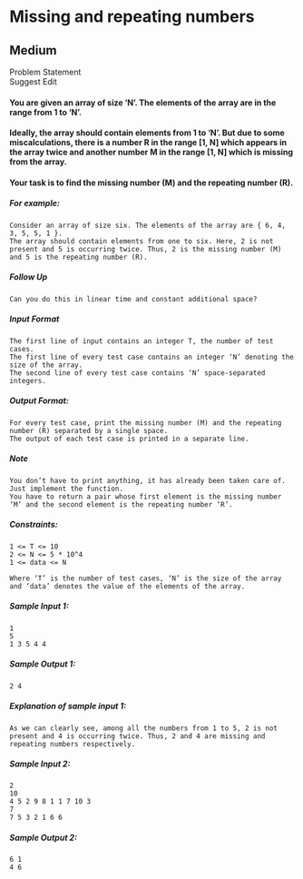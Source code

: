 # Missing and repeating numbers
## Medium
<div _ngcontent-serverapp-c179="" class="problem-description-container"><div _ngcontent-serverapp-c179="" class="problem-statement-title-container"><div _ngcontent-serverapp-c179="" class="problem-statement-title">Problem Statement</div><div _ngcontent-serverapp-c179="" class="suggest-edit ng-star-inserted"> Suggest Edit </div><!----><!----><!----></div><div _ngcontent-serverapp-c179="" class="description ng-star-inserted"><h4 id="you-are-given-an-array-of-size-n-the-elements-of-the-array-are-in-the-range-from-1-to-n">You are given an array of size ‘N’. The elements of the array are in the range from 1 to ‘N’.</h4>

<h4 id="ideally-the-array-should-contain-elements-from-1-to-n-but-due-to-some-miscalculations-there-is-a-number-r-in-the-range-1-n-which-appears-in-the-array-twice-and-another-number-m-in-the-range-1-n-which-is-missing-from-the-array">Ideally, the array should contain elements from 1 to ‘N’. But due to some miscalculations, there is a number R in the range [1, N] which appears in the array twice and another number M in the range [1, N] which is missing from the array.</h4>

<h4 id="your-task-is-to-find-the-missing-number-m-and-the-repeating-number-r">Your task is to find the missing number (M) and the repeating number (R).</h4>

<h5 id="for-example">For example:</h5>

<pre><code>Consider an array of size six. The elements of the array are { 6, 4, 3, 5, 5, 1 }. 
The array should contain elements from one to six. Here, 2 is not present and 5 is occurring twice. Thus, 2 is the missing number (M) and 5 is the repeating number (R). 
</code></pre>

<h5 id="follow-up">Follow Up</h5>

<pre><code>Can you do this in linear time and constant additional space? 
</code></pre>

<h5 id="input-format">Input Format</h5>

<pre><code>The first line of input contains an integer T, the number of test cases.
The first line of every test case contains an integer ‘N’ denoting the size of the array.
The second line of every test case contains ‘N’ space-separated integers.
</code></pre>

<h5 id="output-format">Output Format:</h5>

<pre><code>For every test case, print the missing number (M) and the repeating number (R) separated by a single space. 
The output of each test case is printed in a separate line.
</code></pre>

<h5 id="note">Note</h5>

<pre><code>You don’t have to print anything, it has already been taken care of. Just implement the function. 
You have to return a pair whose first element is the missing number ‘M’ and the second element is the repeating number ‘R’. 
</code></pre>

<h5 id="constraints">Constraints:</h5>

<pre><code>1 &lt;= T &lt;= 10    
2 &lt;= N &lt;= 5 * 10^4
1 &lt;= data &lt;= N

Where ‘T’ is the number of test cases, ‘N’ is the size of the array and ‘data’ denotes the value of the elements of the array. 
</code></pre>
</div><div _ngcontent-serverapp-c179="" class="description ng-star-inserted"><h5>Sample Input 1:</h5>

<pre><code>1 
5
1 3 5 4 4
</code></pre>

<h5>Sample Output 1:</h5>

<pre><code>2 4
</code></pre>

<h5>Explanation of sample input 1:</h5>

<pre><code>As we can clearly see, among all the numbers from 1 to 5, 2 is not present and 4 is occurring twice. Thus, 2 and 4 are missing and repeating numbers respectively. 
</code></pre>

<h5>Sample Input 2:</h5>

<pre><code>2
10
4 5 2 9 8 1 1 7 10 3
7
7 5 3 2 1 6 6 
</code></pre>

<h5>Sample Output 2:</h5>

<pre><code>6 1 
4 6
</code></pre>
</div><!----><!----><!----></div>